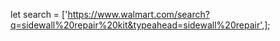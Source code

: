let search = ['https://www.walmart.com/search?q=sidewall%20repair%20kit&typeahead=sidewall%20repair',];
